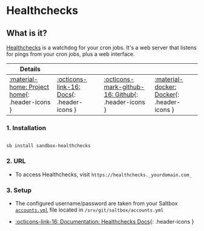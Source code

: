 # Healthchecks

## What is it?

[Healthchecks](https://healthchecks.io/) is a watchdog for your cron jobs. It's a web server that listens for pings from your cron jobs, plus a web interface.

| Details     |             |             |             |
|-------------|-------------|-------------|-------------|
| [:material-home: Project home](https://healthchecks.io/){: .header-icons } | [:octicons-link-16: Docs](https://healthchecks.io/docs/){: .header-icons } | [:octicons-mark-github-16: Github](https://github.com/healthchecks/healthchecks){: .header-icons } | [:material-docker: Docker](https://hub.docker.com/r/linuxserver/healthchecks){: .header-icons }|

### 1. Installation

``` shell

sb install sandbox-healthchecks

```

### 2. URL

- To access Healthchecks, visit `https://healthchecks._yourdomain.com_`

### 3. Setup

- The configured username/password are taken from your Saltbox [`accounts.yml`](../../saltbox/install/install.md#configuration) file located in `/srv/git/saltbox/accounts.yml`

- [:octicons-link-16: Documentation: Healthchecks Docs](https://healthchecks.io/docs/){: .header-icons }
